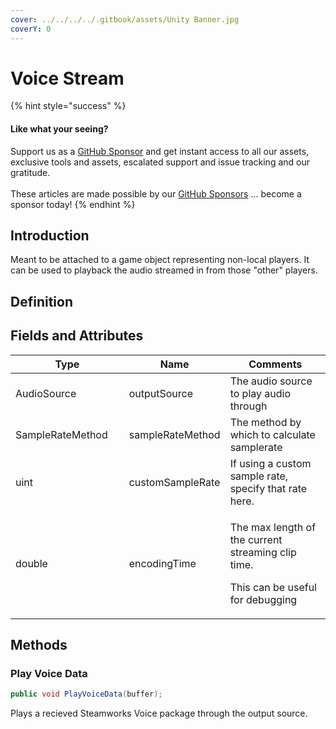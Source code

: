 ```yaml
---
cover: ../../../../.gitbook/assets/Unity Banner.jpg
coverY: 0
---
```


# Voice Stream

{% hint style="success" %}
#### Like what your seeing?

Support us as a [GitHub Sponsor](../../../../become-a-sponsor/) and get instant access to all our assets, exclusive tools and assets, escalated support and issue tracking and our gratitude.\
\
These articles are made possible by our [GitHub Sponsors](../../../../become-a-sponsor/) ... become a sponsor today!
{% endhint %}

## &#x20;Introduction

Meant to be attached to a game object representing non-local players. It can be used to playback the audio streamed in from those "other" players.

## Definition

## Fields and Attributes

<table><thead><tr><th width="217.91333012691814">Type</th><th>Name</th><th width="316.8664058133036">Comments</th></tr></thead><tbody><tr><td>AudioSource</td><td>outputSource</td><td>The audio source to play audio through</td></tr><tr><td>SampleRateMethod</td><td>sampleRateMethod</td><td>The method by which to calculate samplerate</td></tr><tr><td>uint</td><td>customSampleRate</td><td>If using a custom sample rate, specify that rate here.</td></tr><tr><td>double</td><td>encodingTime</td><td><p>The max length of the current streaming clip time. </p><p></p><p>This can be useful for debugging</p></td></tr></tbody></table>

## Methods

### Play Voice Data

```csharp
public void PlayVoiceData(buffer);
```

Plays a recieved Steamworks Voice package through the output source.
